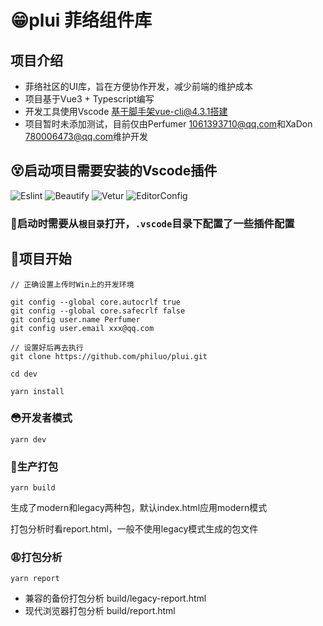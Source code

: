 # 😁plui 菲络组件库

## 项目介绍
- 菲络社区的UI库，旨在方便协作开发，减少前端的维护成本
- 项目基于Vue3 + Typescript编写
- 开发工具使用Vscode 基于脚手架vue-cli@4.3.1搭建
- 项目暂时未添加测试，目前仅由Perfumer <1061393710@qq.com>和XaDon <780006473@qq.com>维护开发

## 😵启动项目需要安装的Vscode插件
![Eslint](http://image.plog.top/github-brand/1.png?imageView2/0/format/webp/q/75)
![Beautify](http://image.plog.top/github-brand/2.png?imageView2/0/format/webp/q/75)
![Vetur](http://image.plog.top/github-brand/3.png?imageView2/0/format/webp/q/75)
![EditorConfig](http://image.plog.top/github-brand/4.png?imageView2/0/format/webp/q/75)

### 👀启动时需要从`根目录`打开，`.vscode`目录下配置了一些插件配置

## 🤪项目开始
```
// 正确设置上传时Win上的开发环境

git config --global core.autocrlf true
git config --global core.safecrlf false
git config user.name Perfumer
git config user.email xxx@qq.com

// 设置好后再去执行
git clone https://github.com/philuo/plui.git
```
```
cd dev

yarn install
```

### 😳开发者模式
```
yarn dev
```

### 😬生产打包
```
yarn build
```
生成了modern和legacy两种包，默认index.html应用modern模式

打包分析时看report.html，一般不使用legacy模式生成的包文件
### 😩打包分析
```
yarn report
```
- 兼容的备份打包分析
build/legacy-report.html
- 现代浏览器打包分析
build/report.html